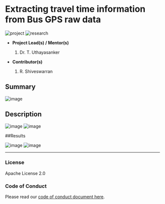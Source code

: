 # Extracting travel time information from Bus GPS raw data

![project] ![research]



- <b>Project Lead(s) / Mentor(s)</b>
    1. Dr. T. Uthayasanker 
    
- <b>Contributor(s)</b>
    1. R. Shiveswarran



## Summary

![image](https://user-images.githubusercontent.com/87017018/217787172-d4e7a7da-9639-4d22-9049-09ec3ca572c5.png)


## Description

![image](https://user-images.githubusercontent.com/87017018/217787322-cb2e47de-9b52-4284-968f-3aa049becc5d.png)
![image](https://user-images.githubusercontent.com/87017018/217787352-16a9974c-087e-4beb-9bce-e45c1cb97a63.png)


##Results

![image](https://user-images.githubusercontent.com/87017018/217787483-923cc1e1-aa82-44e7-8734-fbe1df54de2f.png)
![image](https://user-images.githubusercontent.com/87017018/217787538-aab3a0fa-1ca8-4691-94de-15b489820e76.png)



---

### License

Apache License 2.0

### Code of Conduct

Please read our [code of conduct document here](https://github.com/aaivu/aaivu-introduction/blob/master/docs/code_of_conduct.md).

[project]: https://img.shields.io/badge/-Project-blue
[research]: https://img.shields.io/badge/-Research-yellowgreen
